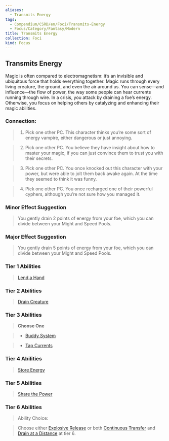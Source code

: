 ```yaml
---
aliases:
  - Transmits Energy
tags:
  - Compendium/CSRD/en/Foci/Transmits-Energy
  - Focus/Category/Fantasy/Modern
title: Transmits Energy
collection: Foci
kind: Focus
---
```

## Transmits Energy  
Magic is often compared to electromagnetism: it’s an invisible and ubiquitous force that holds everything together. Magic runs through every living creature, the ground, and even the air around us. You can sense—and influence—the flow of power, the way some people can hear currents running through wire. In a crisis, you attack by draining a foe’s energy. Otherwise, you focus on helping others by catalyzing and enhancing their magic abilities.  
  
  
  
### Connection:   
>1. Pick one other PC. This character thinks you’re some sort of energy vampire, either dangerous or just annoying.  
>2. Pick one other PC. You believe they have insight about how to master your magic, if you can just convince them to trust you with their secrets.  
>3. Pick one other PC. You once knocked out this character with your power, but were able to jolt them back awake again. At the time they seemed to think it was funny.  
>4. Pick one other PC. You once recharged one of their powerful cyphers, although you’re not sure how you managed it.  
### Minor Effect Suggestion    
>You gently drain 2 points of energy from your foe, which you can divide between your Might and Speed Pools.  
### Major Effect Suggestion    
>You gently drain 5 points of energy from your foe, which you can divide between your Might and Speed Pools.  
  
### Tier 1 Abilities    
> [Lend a Hand](Lend-a-Hand.md)  
  
  
### Tier 2 Abilities    
> [Drain Creature](Drain-Creature.md)    
  
### Tier 3 Abilities    
> **Choose One**    
>- [Buddy System](Buddy-System.md)  
>- [Tap Currents](Tap-Currents.md)  
### Tier 4 Abilities    
> [Store Energy](Store-Energy.md)    
  
### Tier 5 Abilities    
> [Share the Power](Share-the-Power.md)  
  
  
### Tier 6 Abilities  
> Ability Choice:   
> Choose either [Explosive Release](Explosive-Release.md) or both [Continuous Transfer](Continuous-Transfer.md) and [Drain at a Distance](Drain-at-a-Distance.md) at tier 6.  
